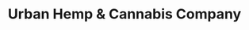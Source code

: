 ---
title: "Urban Hemp & Cannabis Company"
url: /salt-lake-city/urban-hemp-and-cannabis-company/
shop: general
---